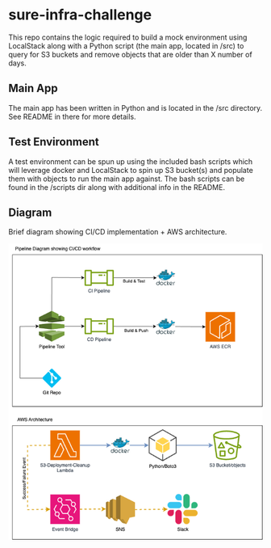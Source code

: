 # sure-infra-challenge

This repo contains the logic required to build a mock environment using LocalStack along with a Python script (the main app, located in /src) to query for S3 buckets and remove objects that are older than X number of days.

## Main App

The main app has been written in Python and is located in the /src directory. See README in there for more details.

## Test Environment

A test environment can be spun up using the included bash scripts which will leverage docker and LocalStack to spin up S3 bucket(s) and populate them with objects to run the main app against. The bash scripts can be found in the /scripts dir along with additional info in the README.

## Diagram

Brief diagram showing CI/CD implementation + AWS architecture.

![diagram](docs/images/s3_bucket_cleanup.png)
